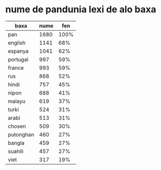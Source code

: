 # nume de pandunia lexi de alo baxa

| baxa  | nume  | fen |
|-------|-------|-----|
| pan | 1680 | 100% |
| english | 1141 | 68% |
| espanya | 1041 | 62% |
| portugal | 997 | 59% |
| france | 993 | 59% |
| rus | 868 | 52% |
| hindi | 757 | 45% |
| nipon | 688 | 41% |
| malayu | 619 | 37% |
| turki | 524 | 31% |
| arabi | 513 | 31% |
| chosen | 509 | 30% |
| putonghan | 460 | 27% |
| bangla | 459 | 27% |
| suahili | 457 | 27% |
| viet | 317 | 19% |
